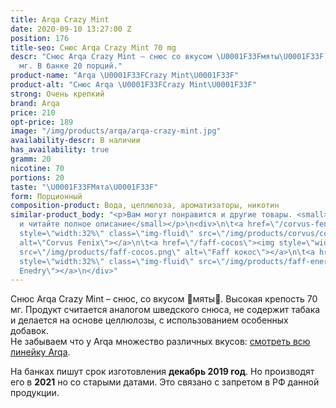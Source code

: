```yaml
---
title: Arqa Crazy Mint
date: 2020-09-10 13:27:00 Z
position: 176
title-seo: Снюс Arqa Crazy Mint 70 mg
descr: "Снюс Arqa Crazy Mint – снюс со вкусом \U0001F33Fмяты\U0001F33F. Крепость 70
  мг. В банке 20 порций."
product-name: "Arqa \U0001F33FCrazy Mint\U0001F33F"
product-alt: "Снюс Arqa \U0001F33FCrazy Mint\U0001F33F"
strong: Очень крепкий
brand: Arqa
price: 210
opt-price: 189
image: "/img/products/arqa/arqa-crazy-mint.jpg"
availability-descr: В наличии
has_availability: true
gramm: 20
nicotine: 70
portions: 20
taste: "\U0001F33FМята\U0001F33F"
form: Порционный
composition-product: Вода, целлюлоза, ароматизаторы, никотин
similar-product_body: "<p>Вам могут понравится и другие товары. <small>Жмите на картинки
  и читайте полное описание</small></p>\n<div>\n\t<a href=\"/corvus-fenix-barberry\"><img
  style=\"width:32%\" class=\"img-fluid\" src=\"/img/products/corvus/corvus-fenix.png\"
  alt=\"Corvus Fenix\"></a>\n\t<a href=\"/faff-cocos\"><img style=\"width:32%\" class=\"img-fluid\"
  src=\"/img/products/faff-cocos.png\" alt=\"Faff кокос\"></a>\n\t<a href=\"/faff-snus-energy\"><img
  style=\"width:32%\" class=\"img-fluid\" src=\"/img/products/faff-energy.png\" alt=\"Faff
  Enedry\"></a>\n</div>"
---
```


Снюс Arqa Crazy Mint – снюс, со вкусом 🌿мяты🌿. Высокая крепость 70 мг. Продукт считается аналогом шведского снюса, не содержит табака и делается на основе целлюлозы, с использованием особенных добавок.<br>
Не забываем что у Arqa множество различных вкусов: [смотреть всю линейку Arqa](/arqa).

На банках пишут срок изготовления **декабрь 2019 год**. Но производят его в **2021** но со старыми датами. Это связано с запретом в РФ данной продукции.